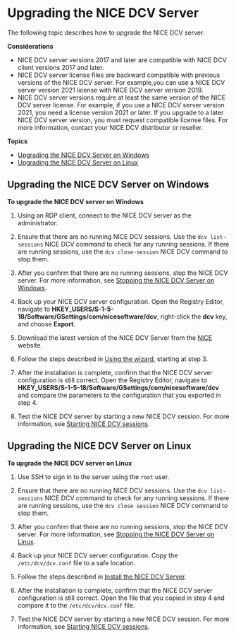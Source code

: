 # Upgrading the NICE DCV Server<a name="setting-up-upgrading"></a>

The following topic describes how to upgrade the NICE DCV server\.

**Considerations**
+ NICE DCV server versions 2017 and later are compatible with NICE DCV client versions 2017 and later\. 
+ NICE DCV server license files are backward compatible with previous versions of the NICE DCV server\. For example,you can use a NICE DCV server version 2021 license with NICE DCV server version 2019\. 
+ NICE DCV server versions require at least the same version of the NICE DCV server license\. For example, if you use a NICE DCV server version 2021, you need a license version 2021 or later\. If you upgrade to a later NICE DCV server version, you must request compatible license files\. For more information, contact your NICE DCV distributor or reseller\. 

**Topics**
+ [Upgrading the NICE DCV Server on Windows](#upgrading-windows-upgrade)
+ [Upgrading the NICE DCV Server on Linux](#upgrading-linux)

## Upgrading the NICE DCV Server on Windows<a name="upgrading-windows-upgrade"></a>

**To upgrade the NICE DCV server on Windows**

1. Using an RDP client, connect to the NICE DCV server as the administrator\.

1. Ensure that there are no running NICE DCV sessions\. Use the `dcv list-sessions` NICE DCV command to check for any running sessions\. If there are running sessions, use the `dcv close-session` NICE DCV command to stop them\.

1. After you confirm that there are no running sessions, stop the NICE DCV server\. For more information, see [Stopping the NICE DCV Server on Windows](manage-stop.md#manage-stop-windows)\.

1. Back up your NICE DCV server configuration\. Open the Registry Editor, navigate to **HKEY\_USERS/S\-1\-5\-18/Software/GSettings/com/nicesoftware/dcv**, right\-click the **dcv** key, and choose **Export**\.

1. Download the latest version of the NICE DCV Server from the [NICE](http://download.nice-dcv.com) website\.

1. Follow the steps described in [Using the wizard](setting-up-installing-wininstall.md#setting-up-installing-windows-wizard), starting at step 3\.

1. After the installation is complete, confirm that the NICE DCV server configuration is still correct\. Open the Registry Editor, navigate to **HKEY\_USERS/S\-1\-5\-18/Software/GSettings/com/nicesoftware/dcv** and compare the parameters to the configuration that you exported in step 4\.

1. Test the NICE DCV server by starting a new NICE DCV session\. For more information, see [Starting NICE DCV sessions](managing-sessions-start.md)\.

## Upgrading the NICE DCV Server on Linux<a name="upgrading-linux"></a>

**To upgrade the NICE DCV server on Linux**

1. Use SSH to sign in to the server using the `root` user\.

1. Ensure that there are no running NICE DCV sessions\. Use the `dcv list-sessions` NICE DCV command to check for any running sessions\. If there are running sessions, use the `dcv close session` NICE DCV command to stop them\.

1. After you confirm that there are no running sessions, stop the NICE DCV server\. For more information, see [Stopping the NICE DCV Server on Linux](manage-stop.md#manage-stop-linux)\.

1. Back up your NICE DCV server configuration\. Copy the `/etc/dcv/dcv.conf` file to a safe location\.

1. Follow the steps described in [Install the NICE DCV Server](setting-up-installing-linux-server.md#linux-server-install)\.

1. After the installation is complete, confirm that the NICE DCV server configuration is still correct\. Open the file that you copied in step 4 and compare it to the `/etc/dcv/dcv.conf` file\.

1. Test the NICE DCV server by starting a new NICE DCV session\. For more information, see [Starting NICE DCV sessions](managing-sessions-start.md)\.
